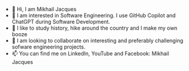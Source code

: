 - 👋 Hi, I am Mikhail Jacques
- 👀 I am interested in Software Engineering. I use GitHub Copilot and ChatGPT during Software Development.
- 🌱 I like to study history, hike around the country and I make my own booze 
- 💞️ I am looking to collaborate on interesting and preferably challenging sofware engineering projects.
- 📫 You can find me on LinkedIn, YouTube and Facebook: Mikhail Jacques

<!---
MikhailJacques/MikhailJacques is a ✨ special ✨ repository because its `README.md` (this file) appears on your GitHub profile.
You can click the Preview link to take a look at your changes.
--->
